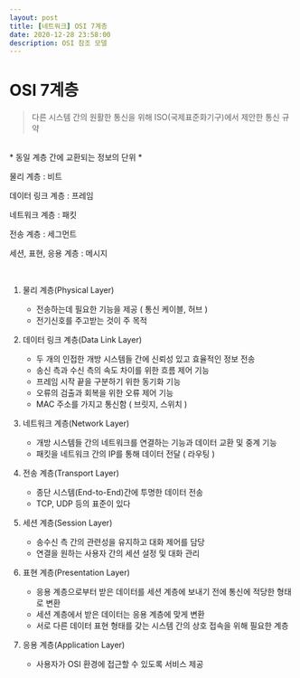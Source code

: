 ```yaml
---
layout: post
title: [네트워크] OSI 7계층
date: 2020-12-28 23:58:00
description: OSI 참조 모델
---
```


# OSI 7계층

<blockquote>
다른 시스템 간의 원활한 통신을 위해 ISO(국제표준화기구)에서 제안한 통신 규약
</blockquote>

<br>
* 동일 계층 간에 교환되는 정보의 단위 *
 
물리 계층 : 비트

데이터 링크 계층 : 프레임

네트워크 계층 : 패킷

전송 계층 : 세그먼트

세션, 표현, 응용 계층 : 메시지

<br>

1. 물리 계층(Physical Layer)

   - 전송하는데 필요한 기능을 제공 ( 통신 케이블, 허브 )
   - 전기신호를 주고받는 것이 주 목적

2. 데이터 링크 계층(Data Link Layer)

   - 두 개의 인접한 개방 시스템들 간에 신뢰성 있고 효율적인 정보 전송
   - 송신 측과 수신 측의 속도 차이를 위한 흐름 제어 기능
   - 프레임 시작 끝을 구분하기 위한 동기화 기능
   - 오류의 검출과 회복을 위한 오류 제어 기능
   - MAC 주소를 가지고 통신함 ( 브릿지, 스위치 )

3. 네트워크 계층(Network Layer)

   - 개방 시스템들 간의 네트워크를 연결하는 기능과 데이터 교환 및 중계 기능
   - 패킷을 네트워크 간의 IP를 통해 데이터 전달 ( 라우팅 )

4. 전송 계층(Transport Layer)

   - 종단 시스템(End-to-End)간에 투명한 데이터 전송
   - TCP, UDP 등의 표준이 있다

5. 세션 계층(Session Layer)

   - 송수신 측 간의 관련성을 유지하고 대화 제어를 담당
   - 연결을 원하는 사용자 간의 세션 설정 및 대화 관리

6. 표현 계층(Presentation Layer)

   - 응용 계층으로부터 받은 데이터를 세션 계층에 보내기 전에 통신에 적당한 형태로 변환
   - 세션 계층에서 받은 데이터는 응용 계층에 맞게 변환
   - 서로 다른 데이터 표현 형태를 갖는 시스템 간의 상호 접속을 위해 필요한 계층

7. 응용 계층(Application Layer)
   - 사용자가 OSI 환경에 접근할 수 있도록 서비스 제공

<!-- Jean shorts raw denim Vice normcore, art party High Life PBR skateboard stumptown vinyl kitsch. Four loko meh 8-bit, tousled banh mi tilde forage Schlitz dreamcatcher twee 3 wolf moon. Chambray asymmetrical paleo salvia, sartorial umami four loko master cleanse drinking vinegar brunch. <a href="https://www.pinterest.com" target="blank">Pinterest</a> DIY authentic Schlitz, hoodie Intelligentsia butcher trust fund brunch shabby chic Kickstarter forage flexitarian. Direct trade <a href="https://en.wikipedia.org/wiki/Cold-pressed_juice" target="blank">cold-pressed</a> meggings stumptown plaid, pop-up taxidermy. Hoodie XOXO fingerstache scenester Echo Park. Plaid ugh Wes Anderson, freegan pug selvage fanny pack leggings pickled food truck DIY irony Banksy.

#### Hipster list

<ul>
	<li>brunch</li>
	<li>fixie</li>
	<li>raybans</li>
	<li>messenger bag</li>
</ul>

Hoodie Thundercats retro, tote bag 8-bit Godard craft beer gastropub. Truffaut Tumblr taxidermy, raw denim Kickstarter sartorial dreamcatcher. Quinoa chambray slow-carb salvia readymade, bicycle rights 90's yr typewriter selfies letterpress cardigan vegan.

<hr>
<br/>
Pug heirloom High Life vinyl swag, single-origin coffee four dollar toast taxidermy reprehenderit fap distillery master cleanse locavore. Est anim sapiente leggings Brooklyn ea. Thundercats locavore excepteur veniam eiusmod. Raw denim Truffaut Schlitz, migas sapiente Portland VHS twee Bushwick Marfa typewriter retro id keytar.

<blockquote>
	We do not grow absolutely, chronologically. We grow sometimes in one dimension, and not in another, unevenly. We grow partially. We are relative. We are mature in one realm, childish in another.
	—Anais Nin
</blockquote>

Fap aliqua qui, scenester pug Echo Park polaroid irony shabby chic ex cardigan church-key Odd Future accusamus. Blog stumptown sartorial squid, gastropub duis aesthetic Truffaut vero. Pinterest tilde twee, odio mumblecore jean shorts lumbersexual. -->
